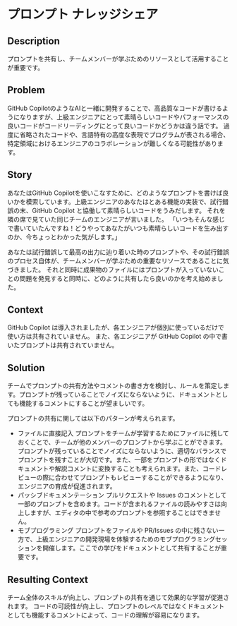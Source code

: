 # プロンプト ナレッジシェア

## Description

プロンプトを共有し、チームメンバーが学ぶためのリソースとして活用することが重要です。

## Problem

GitHub CopilotのようなAIと一緒に開発することで、高品質なコードが書けるようになりますが、上級エンジニアにとって素晴らしいコードやパフォーマンスの良いコードがコードリーディングにとって良いコードかどうかは違う話です。
過度に省略されたコードや、言語特有の高度な表現でプログラムが表される場合、特定領域におけるエンジニアのコラボレーションが難しくなる可能性があります。

## Story

あなたはGitHub Copilotを使いこなすために、どのようなプロンプトを書けば良いかを模索しています。上級エンジニアのあなたはとある機能の実装で、試行錯誤の末、GitHub Copilot と協働して素晴らしいコードをうみだします。
それを隣の席で見ていた同じチームのエンジニアが言いました。 「いつもそんな感じで書いていたんですね！どうやってあなたがいつも素晴らしいコードを生み出すのか、今ちょっとわかった気がします。」

あなたは試行錯誤して最高の出力に辿り着いた時のプロンプトや、その試行錯誤のプロセス自体が、チームメンバーが学ぶための重要なリソースであることに気づきました。
それと同時に成果物のファイルにはプロンプトが入っていないことの問題を発見すると同時に、どのように共有したら良いのかを考え始めました。

## Context

GitHub Copilot は導入されましたが、各エンジニアが個別に使っているだけで使い方は共有されていません。
また、各エンジニアが GitHub Copilot の中で書いたプロンプトは共有されていません。

## Solution

チームでプロンプトの共有方法やコメントの書き方を検討し、ルールを策定します。プロンプトが残っていることでノイズにならないように、ドキュメントとしても機能するコメントにすることが望ましいです。

プロンプトの共有に関しては以下のパターンが考えられます。

* ファイルに直接記入
	プロンプトをチームが学習するためにファイルに残しておくことで、チームが他のメンバーのプロンプトから学ぶことができます。プロンプトが残っていることでノイズにならないように、適切なバランスでプロンプトを残すことが大切です。また、一部をプロンプトの形ではなくドキュメントや解説コメントに変換することも考えられます。また、コードレビューの際に合わせてプロンプトもレビューすることができるようになり、エンジニアの育成が促進されます。
* パッシブドキュメンテーション
  プルリクエストや Issues のコメントとして一部のプロンプトを含めます。コードが含まれるファイルの読みやすさは向上しますが、エディタの中で参考のプロンプトを参照することはできません。
* モブプログラミング
  プロンプトをファイルや PR/Issues の中に残さない一方で、上級エンジニアの開発現場を体験するためのモブプログラミングセッションを開催します。ここでの学びをドキュメントとして共有することが重要です。

## Resulting Context

チーム全体のスキルが向上し、プロンプトの共有を通じて効果的な学習が促進されます。
コードの可読性が向上し、プロンプトのレベルではなくドキュメントとしても機能するコメントによって、コードの理解が容易になります。

